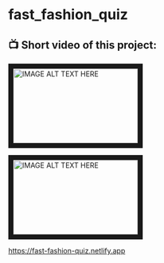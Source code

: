 # fast_fashion_quiz

<h2> 📺  Short video of this project:  </h2>

<a href="https://www.youtube.com/watch?v=jAcz2iOd0Nw" target="_blank"><img src="https://user-images.githubusercontent.com/91973134/198863142-deffb930-bd74-4189-be29-f8fd6748b2f6.jpg" alt="IMAGE ALT TEXT HERE" width="250" height="150" border="10" /></a>

<a href="https://www.youtube.com/watch?v=vKYdpoEHOdw&t" target="_blank"><img src="https://user-images.githubusercontent.com/91973134/200086274-636dcddc-3126-4d6a-915a-878430051e86.jpg" alt="IMAGE ALT TEXT HERE" width="250" height="150" border="10" /></a>

https://fast-fashion-quiz.netlify.app
